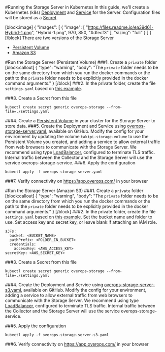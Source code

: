 #Running the Storage Server in Kubernetes
In this guide, we'll create a Kubernetes (k8s) [Deployment](https://kubernetes.io/docs/concepts/workloads/controllers/deployment/) and [Service](https://kubernetes.io/docs/concepts/services-networking/service/) for the Server. 
Configuration files will be stored as a [Secret](https://kubernetes.io/docs/concepts/configuration/secret/).


[block:image]
{
  "images": [
    {
      "image": [
        "https://files.readme.io/ea39d61-Hybrid-1.png",
        "Hybrid-1.png",
        970,
        850,
        "#dfecf3"
      ],
      "sizing": "full"
    }
  ]
}
[/block]
There are two versions of the Storage Server 
*  [Persistent Volume](doc:running-storage-server-in-kubernetes#section-run-the-storage-server-persistent-volume-) 
* [Amazon S3](doc:running-storage-server-in-kubernetes#section-run-the-storage-server-amazon-s3-)

#Run the Storage Server (Persistent Volume)
###1. Create a `private` folder
[block:callout]
{
  "type": "warning",
  "body": "The `private` folder needs to be on the same directory from which you run the docker commands or the path to the `private` folder needs to be explicitly provided in the docker command arguments."
}
[/block]
###2. In the private folder, create the file `settings.yaml` based on [this example](https://github.com/takipi-field/kubernetes/blob/master/hybrid/private/settings.yaml).

###3. Create a Secret from this file
```
kubectl create secret generic overops-storage --from-file=./settings.yaml
```

###4. Create a [Persistent Volume](https://kubernetes.io/docs/concepts/storage/persistent-volumes/) in your cluster for the Storage Server to store data.
###5. Create the Deployment and Service using [overops-storage-server.yaml](https://github.com/takipi-field/kubernetes/blob/master/hybrid/overops-storage-server.yaml), available on GitHub. 
Modify the config for your environment by updating the volume `takipi-storage-volume` to use the Persistent Volume you created, and adding a service to allow external traffic from web browsers to communicate with the Storage Server. 
We recommend using type [LoadBalancer](https://kubernetes.io/docs/concepts/services-networking/service/#loadbalancer), configured to terminate TLS traffic. 
Internal traffic between the Collector and the Storage Server will use the service overops-storage-service.
###6. Apply the configuration
```
kubectl apply -f overops-storage-server.yaml
```
###7. Verify connectivity on https://app.overops.com/  in your browser

#Run the Storage Server (Amazon S3)
###1. Create a `private` folder
[block:callout]
{
  "type": "warning",
  "body": "The `private` folder needs to be on the same directory from which you run the docker commands or the path to the `private` folder needs to be explicitly provided in the docker command arguments."
}
[/block]
###2. In the private folder, create the file `settings.yaml` based on [this example](https://github.com/takipi-field/kubernetes/blob/master/hybrid/s3/private/settings.yaml).
Set the bucket name and folder to use. 
Set access key and secret key, or leave blank if attaching an IAM role.
```
s3Fs:
  bucket: <BUCKET_NAME>
  pathPrefix: <FOLDER_IN_BUCKET>
  credentials:
	accessKey: <AWS_ACCESS_KEY>
secretKey: <AWS_SECRET_KEY>
```

###3. Create a Secret from this file
```
kubectl create secret generic overops-storage --from-file=./settings.yaml
```
###4. Create the Deployment and Service using [overops-storage-server-s3.yaml](https://github.com/takipi-field/kubernetes/blob/master/hybrid/s3/overops-storage-server-s3.yaml), available on GitHub. 
Modify the config for your environment, adding a service to allow external traffic from web browsers to communicate with the Storage Server. 
We recommend using type [LoadBalancer](https://kubernetes.io/docs/concepts/services-networking/service/#loadbalancer), configured to terminate TLS traffic. 
Internal traffic between the Collector and the Storage Server will use the service overops-storage-service.

###5. Apply the configuration
```
kubectl apply -f overops-storage-server-s3.yaml
```

###6. Verify connectivity on https://app.overops.com/  in your browser